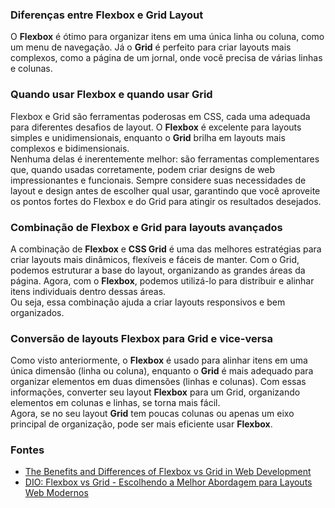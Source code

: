 ### Diferenças entre Flexbox e Grid Layout
O **Flexbox** é ótimo para organizar itens em uma única linha ou coluna, como um menu de navegação. Já o **Grid** é perfeito para criar layouts mais complexos, como a página de um jornal, onde você precisa de várias linhas e colunas.

### Quando usar Flexbox e quando usar Grid
Flexbox e Grid são ferramentas poderosas em CSS, cada uma adequada para diferentes desafios de layout. O **Flexbox** é excelente para layouts simples e unidimensionais, enquanto o **Grid** brilha em layouts mais complexos e bidimensionais.  
Nenhuma delas é inerentemente melhor: são ferramentas complementares que, quando usadas corretamente, podem criar designs de web impressionantes e funcionais. Sempre considere suas necessidades de layout e design antes de escolher qual usar, garantindo que você aproveite os pontos fortes do Flexbox e do Grid para atingir os resultados desejados.

### Combinação de Flexbox e Grid para layouts avançados
A combinação de **Flexbox** e **CSS Grid** é uma das melhores estratégias para criar layouts mais dinâmicos, flexíveis e fáceis de manter. Com o Grid, podemos estruturar a base do layout, organizando as grandes áreas da página. Agora, com o **Flexbox**, podemos utilizá-lo para distribuir e alinhar itens individuais dentro dessas áreas.  
Ou seja, essa combinação ajuda a criar layouts responsivos e bem organizados.

### Conversão de layouts Flexbox para Grid e vice-versa
Como visto anteriormente, o **Flexbox** é usado para alinhar itens em uma única dimensão (linha ou coluna), enquanto o **Grid** é mais adequado para organizar elementos em duas dimensões (linhas e colunas). Com essas informações, converter seu layout **Flexbox** para um Grid, organizando elementos em colunas e linhas, se torna mais fácil.  
Agora, se no seu layout **Grid** tem poucas colunas ou apenas um eixo principal de organização, pode ser mais eficiente usar **Flexbox**.

### Fontes
- [The Benefits and Differences of Flexbox vs Grid in Web Development](https://www-itonlinelearning-com.translate.goog/blog/the-benefits-and-differences-of-flexbox-vs-grid-in-web-development/?_x_tr_sl=en&_x_tr_tl=pt&_x_tr_hl=pt&_x_tr_pto=wa)
- [DIO: Flexbox vs Grid - Escolhendo a Melhor Abordagem para Layouts Web Modernos](https://www.dio.me/articles/flexbox-vs-grid-escolhendo-a-melhor-abordagem-para-layouts-web-modernos)